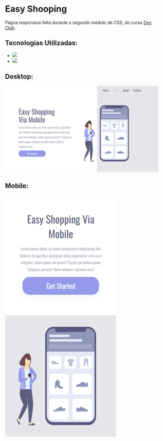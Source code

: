 # Easy Shooping
Págna responsiva feita durante o segundo módulo de CSS, do curso <a href="https://rodolfomori.com.br/devclub/">Dev Club</a>.

<h2>Tecnologias Utilizadas:</h2>
<ul>
<li><img src="https://img.shields.io/badge/HTML5-E34F26?style=for-the-badge&logo=html5&logoColor=white" width="70px" /></li>
<li><img src="https://img.shields.io/badge/CSS3-1572B6?style=for-the-badge&logo=css3&logoColor=white" width="70px" /></li>
</ul>
<h2>Desktop:</h2>
<img src="https://github.com/AndersonDinizDev/easy-shooping/blob/master/img/desktop.png?raw=true" />
<h2>Mobile:</h2>
<img src="https://github.com/AndersonDinizDev/easy-shooping/blob/master/img/mobile.png?raw=true" />
